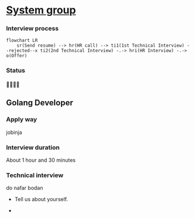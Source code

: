 # [System group](https://www.systemgroup.net)

### Interview process
```mermaid
flowchart LR
    sr(Send resume) --> hr(HR call) --> ti1(1st Technical Interview) --rejected--x ti2(2nd Technical Interview) -.-> hri(HR Interview) -.-> o(Offer)
```

### Status
#### 📜📞🔧❌
## Golang Developer

### Apply way
jobinja

### Interview duration
About 1 hour and 30 minutes

### Technical interview

do nafar bodan

- Tell us about yourself.

-
